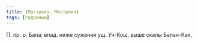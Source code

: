 ```yaml
---
title: ⦗Мастреиз, Местреиз⦘
tags: [гидроним]
---
```


П. пр. р. Бала; впад. ниже сужения ущ. Уч-Кош, выше скалы Балан-Кая.
